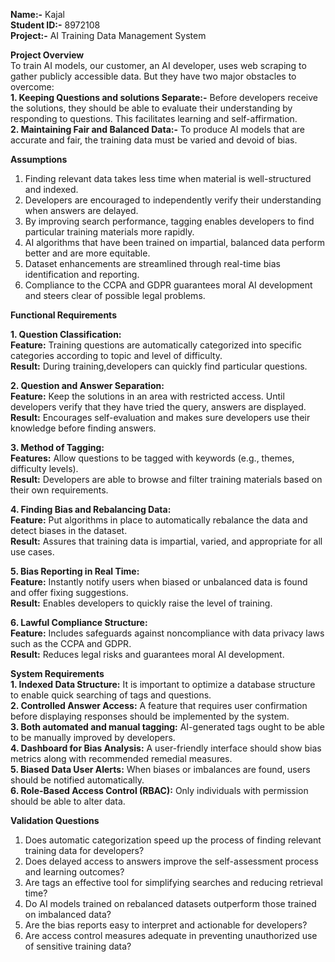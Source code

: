 **Name:-** Kajal  
**Student ID:-** 8972108  
**Project:-** AI Training Data Management System  
  
**Project Overview**  
To train AI models, our customer, an AI developer, uses web scraping to gather publicly accessible data. But they have two major obstacles to overcome:  
**1. Keeping Questions and solutions Separate:-** Before developers receive the solutions, they should be able to evaluate their understanding by responding to questions. This facilitates learning and self-affirmation.  
**2. Maintaining Fair and Balanced Data:-**  To produce AI models that are accurate and fair, the training data must be varied and devoid of bias.  
  
**Assumptions**  
1. Finding relevant data takes less time when material is well-structured and indexed.  
2. Developers are encouraged to independently verify their understanding when answers are delayed.  
3. By improving search performance, tagging enables developers to find particular training materials more rapidly.  
4. AI algorithms that have been trained on impartial, balanced data perform better and are more equitable.  
5.  Dataset enhancements are streamlined through real-time bias identification and reporting.  
6. Compliance to the CCPA and GDPR guarantees moral AI development and steers clear of possible legal problems.  
  
**Functional Requirements**  
  
**1. Question Classification:**  
**Feature:** Training questions are automatically categorized into specific categories according to topic and level of difficulty.  
**Result:** During training,developers can quickly find particular questions.  
  
**2. Question and Answer Separation:**  
**Feature:** Keep the solutions in an area with restricted access. Until developers verify that they have tried the query, answers are displayed.  
**Result:** Encourages self-evaluation and makes sure developers use their knowledge before finding answers.  
  
**3. Method of Tagging:**  
**Features:** Allow questions to be tagged with keywords (e.g., themes, difficulty levels).  
**Result:** Developers are able to browse and filter training materials based on their own requirements.  
  
**4. Finding Bias and Rebalancing Data:**  
**Feature:** Put algorithms in place to automatically rebalance the data and detect biases in the dataset.  
**Result:** Assures that training data is impartial, varied, and appropriate for all use cases.  
  
**5. Bias Reporting in Real Time:**  
**Feature:** Instantly notify users when biased or unbalanced data is found and offer fixing suggestions.  
**Result:** Enables developers to quickly raise the level of training.  
  
**6. Lawful Compliance Structure:**  
**Feature:** Includes safeguards against noncompliance with data privacy laws such as the CCPA and GDPR.  
**Result:** Reduces legal risks and guarantees moral AI development.  
  
**System Requirements**  
**1. Indexed Data Structure:** It is important to optimize a database structure to enable quick searching of tags and questions.  
**2. Controlled Answer Access:** A feature that requires user confirmation before displaying responses should be implemented by the system.  
**3. Both automated and manual tagging:** AI-generated tags ought to be able to be manually improved by developers.  
**4. Dashboard for Bias Analysis:** A user-friendly interface should show bias metrics along with recommended remedial measures.  
**5. Biased Data User Alerts:** When biases or imbalances are found, users should be notified automatically.  
**6. Role-Based Access Control (RBAC):** Only individuals with permission should be able to alter data.  
  
**Validation Questions**  
1. Does automatic categorization speed up the process of finding relevant training data for developers?  
2. Does delayed access to answers improve the self-assessment process and learning outcomes?  
3. Are tags an effective tool for simplifying searches and reducing retrieval time?  
4. Do AI models trained on rebalanced datasets outperform those trained on imbalanced data?  
5. Are the bias reports easy to interpret and actionable for developers?  
6. Are access control measures adequate in preventing unauthorized use of sensitive training data?  
  
